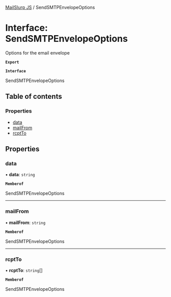 [MailSlurp JS](../README.md) / SendSMTPEnvelopeOptions

# Interface: SendSMTPEnvelopeOptions

Options for the email envelope

**`Export`**

**`Interface`**

SendSMTPEnvelopeOptions

## Table of contents

### Properties

- [data](SendSMTPEnvelopeOptions.md#data)
- [mailFrom](SendSMTPEnvelopeOptions.md#mailfrom)
- [rcptTo](SendSMTPEnvelopeOptions.md#rcptto)

## Properties

### data

• **data**: `string`

**`Memberof`**

SendSMTPEnvelopeOptions

___

### mailFrom

• **mailFrom**: `string`

**`Memberof`**

SendSMTPEnvelopeOptions

___

### rcptTo

• **rcptTo**: `string`[]

**`Memberof`**

SendSMTPEnvelopeOptions
